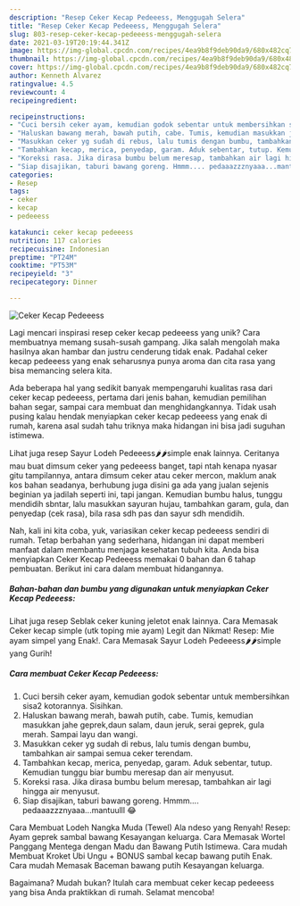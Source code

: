 ```yaml
---
description: "Resep Ceker Kecap Pedeeess, Menggugah Selera"
title: "Resep Ceker Kecap Pedeeess, Menggugah Selera"
slug: 803-resep-ceker-kecap-pedeeess-menggugah-selera
date: 2021-03-19T20:19:44.341Z
image: https://img-global.cpcdn.com/recipes/4ea9b8f9deb90da9/680x482cq70/ceker-kecap-pedeeess-foto-resep-utama.jpg
thumbnail: https://img-global.cpcdn.com/recipes/4ea9b8f9deb90da9/680x482cq70/ceker-kecap-pedeeess-foto-resep-utama.jpg
cover: https://img-global.cpcdn.com/recipes/4ea9b8f9deb90da9/680x482cq70/ceker-kecap-pedeeess-foto-resep-utama.jpg
author: Kenneth Alvarez
ratingvalue: 4.5
reviewcount: 4
recipeingredient:

recipeinstructions:
- "Cuci bersih ceker ayam, kemudian godok sebentar untuk membersihkan sisa2 kotorannya. Sisihkan."
- "Haluskan bawang merah, bawah putih, cabe. Tumis, kemudian masukkan jahe geprek,daun salam, daun jeruk, serai geprek, gula merah. Sampai layu dan wangi."
- "Masukkan ceker yg sudah di rebus, lalu tumis dengan bumbu, tambahkan air sampai semua ceker terendam."
- "Tambahkan kecap, merica, penyedap, garam. Aduk sebentar, tutup. Kemudian tunggu biar bumbu meresap dan air menyusut."
- "Koreksi rasa. Jika dirasa bumbu belum meresap, tambahkan air lagi hingga air menyusut."
- "Siap disajikan, taburi bawang goreng. Hmmm.... pedaaazzznyaaa...mantuulll 😂"
categories:
- Resep
tags:
- ceker
- kecap
- pedeeess

katakunci: ceker kecap pedeeess 
nutrition: 117 calories
recipecuisine: Indonesian
preptime: "PT24M"
cooktime: "PT53M"
recipeyield: "3"
recipecategory: Dinner

---
```



![Ceker Kecap Pedeeess](https://img-global.cpcdn.com/recipes/4ea9b8f9deb90da9/680x482cq70/ceker-kecap-pedeeess-foto-resep-utama.jpg)

Lagi mencari inspirasi resep ceker kecap pedeeess yang unik? Cara membuatnya memang susah-susah gampang. Jika salah mengolah maka hasilnya akan hambar dan justru cenderung tidak enak. Padahal ceker kecap pedeeess yang enak seharusnya punya aroma dan cita rasa yang bisa memancing selera kita.

Ada beberapa hal yang sedikit banyak mempengaruhi kualitas rasa dari ceker kecap pedeeess, pertama dari jenis bahan, kemudian pemilihan bahan segar, sampai cara membuat dan menghidangkannya. Tidak usah pusing kalau hendak menyiapkan ceker kecap pedeeess yang enak di rumah, karena asal sudah tahu triknya maka hidangan ini bisa jadi suguhan istimewa.

Lihat juga resep Sayur Lodeh Pedeeess🌶🌶simple enak lainnya. Ceritanya mau buat dimsum ceker yang pedeeess banget, tapi ntah kenapa nyasar gitu tampilannya, antara dimsum ceker atau ceker mercon, maklum anak kos bahan seadanya, berhubung juga disini ga ada yang jualan sejenis beginian ya jadilah seperti ini, tapi jangan. Kemudian bumbu halus, tunggu mendidih sbntar, lalu masukkan sayuran hujau, tambahkan garam, gula, dan penyedap (cek rasa), bila rasa sdh pas dan sayur sdh mendidih.


Nah, kali ini kita coba, yuk, variasikan ceker kecap pedeeess sendiri di rumah. Tetap berbahan yang sederhana, hidangan ini dapat memberi manfaat dalam membantu menjaga kesehatan tubuh kita. Anda bisa menyiapkan Ceker Kecap Pedeeess memakai 0 bahan dan 6 tahap pembuatan. Berikut ini cara dalam membuat hidangannya.

<!--inarticleads1-->

##### Bahan-bahan dan bumbu yang digunakan untuk menyiapkan Ceker Kecap Pedeeess:



Lihat juga resep Seblak ceker kuning jeletot enak lainnya. Cara Memasak Ceker kecap simple (utk toping mie ayam) Legit dan Nikmat! Resep: Mie ayam simpel yang Enak!. Cara Memasak Sayur Lodeh Pedeeess🌶🌶simple yang Gurih! 

<!--inarticleads2-->

##### Cara membuat Ceker Kecap Pedeeess:

1. Cuci bersih ceker ayam, kemudian godok sebentar untuk membersihkan sisa2 kotorannya. Sisihkan.
1. Haluskan bawang merah, bawah putih, cabe. Tumis, kemudian masukkan jahe geprek,daun salam, daun jeruk, serai geprek, gula merah. Sampai layu dan wangi.
1. Masukkan ceker yg sudah di rebus, lalu tumis dengan bumbu, tambahkan air sampai semua ceker terendam.
1. Tambahkan kecap, merica, penyedap, garam. Aduk sebentar, tutup. Kemudian tunggu biar bumbu meresap dan air menyusut.
1. Koreksi rasa. Jika dirasa bumbu belum meresap, tambahkan air lagi hingga air menyusut.
1. Siap disajikan, taburi bawang goreng. Hmmm.... pedaaazzznyaaa...mantuulll 😂


Cara Membuat Lodeh Nangka Muda (Tewel) Ala ndeso yang Renyah! Resep: Ayam geprek sambal bawang Kesayangan keluarga. Cara Memasak Wortel Panggang Mentega dengan Madu dan Bawang Putih Istimewa. Cara mudah Membuat Kroket Ubi Ungu + BONUS sambal kecap bawang putih Enak. Cara mudah Memasak Baceman bawang putih Kesayangan keluarga. 

Bagaimana? Mudah bukan? Itulah cara membuat ceker kecap pedeeess yang bisa Anda praktikkan di rumah. Selamat mencoba!
